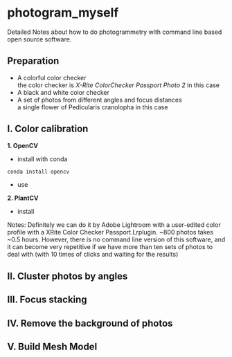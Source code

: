 # photogram_myself
Detailed Notes about how to do photogrammetry with command line based open source software.

## Preparation
- A colorful color checker\
the color checker is *X-Rite ColorChecker Passport Photo 2* in this case
- A black and white color checker
- A set of photos from different angles and focus distances\
a single flower of Pedicularis cranolopha in this case

## I. Color calibration
**1. OpenCV**
- install with conda
```bash
conda install opencv
````
- use

**2. PlantCV**
- install





Notes: 
Definitely we can do it by Adobe Lightroom with a user-edited color profile with a XRite Color Checker Passport.Lrplugin. ~800 photos takes ~0.5 hours. However, there is no command line version of this software, and it can become very repetitive if we have more than ten sets of photos to deal with (with 10 times of clicks and waiting for the results)

## II. Cluster photos by angles


## III. Focus stacking


## IV. Remove the background of photos


## V. Build Mesh Model
